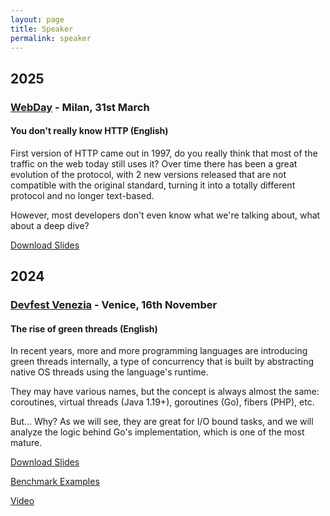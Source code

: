 ```yaml
---
layout: page
title: Speaker
permalink: speaker
---
```


## 2025

### [WebDay](https://www.webdayconf.it/speaker/29905/Erik-Pellizzon) - Milan, 31st March

#### You don't really know HTTP (English)
First version of HTTP came out in 1997, do you really think that most of the traffic on the web today still uses it?
Over time there has been a great evolution of the protocol, with 2 new versions released that are not compatible with the original standard, turning it into a totally different protocol and no longer text-based.

However, most developers don't even know what we're talking about, what about a deep dive?

[Download Slides](/assets/pdf/speaker/you-dont-really-know-http.pdf)

## 2024

### [Devfest Venezia](https://devfest24.gdgvenezia.it/speakers/erik-pellizzon/) - Venice, 16th November

#### The rise of green threads (English)
In recent years, more and more programming languages are introducing
green threads internally, a type of concurrency that is built by abstracting
native OS threads using the language's runtime.

They may have various names, but the concept is always almost the same:
coroutines, virtual threads (Java 1.19+), goroutines (Go), fibers (PHP), etc.

But... Why? As we will see, they are great for I/O bound tasks, and we will
analyze the logic behind Go's implementation, which is one of the most mature.

[Download Slides](/assets/pdf/speaker/rise-green-threads-v1.pdf)

[Benchmark Examples](https://github.com/ErikPelli/requests_concurrency_benchmark)

[Video](https://www.youtube.com/watch?v=AxiZTn0dzaw)
